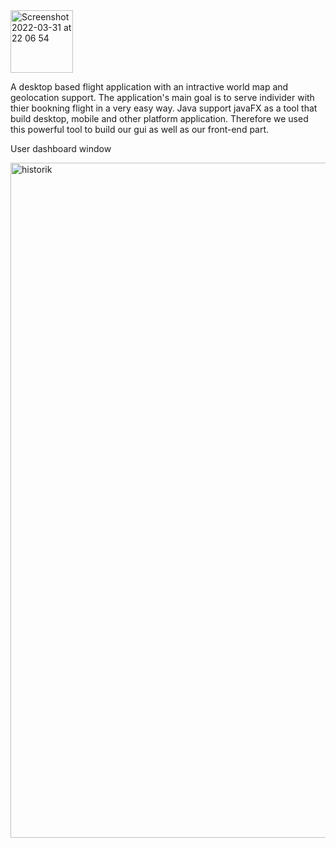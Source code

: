 
<img width="100" alt="Screenshot 2022-03-31 at 22 06 54" src="https://user-images.githubusercontent.com/51061202/161141094-c33fadd2-2135-41b8-b047-fdcdc209d465.png">

A desktop based flight application with an intractive world map and geolocation support.
The application's main goal is to serve individer with thier bookning flight in a very easy way.
Java support javaFX as a tool that build desktop, mobile and other platform application. Therefore we used this powerful tool to build our gui as well as our front-end part.




User dashboard window

<img width="1080" alt="historik" src="https://user-images.githubusercontent.com/51061202/161708407-1d4a5a07-e801-4e33-8e84-9ccc5e0acaaf.png">
